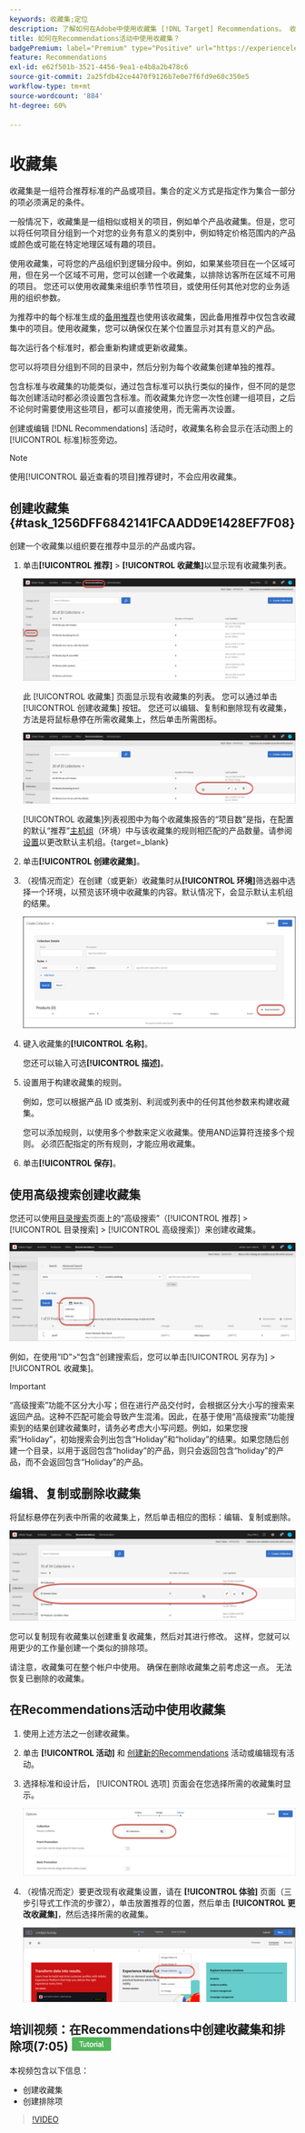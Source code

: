 ```yaml
---
keywords: 收藏集;定位
description: 了解如何在Adobe中使用收藏集 [!DNL Target] Recommendations。 收藏集是一组符合推荐标准的产品或项目。
title: 如何在Recommendations活动中使用收藏集？
badgePremium: label="Premium" type="Positive" url="https://experienceleague.adobe.com/docs/target/using/introduction/intro.html?lang=en#premium newtab=true" tooltip="See what's included in Target Premium."
feature: Recommendations
exl-id: e62f501b-3521-4456-9ea1-e4b8a2b478c6
source-git-commit: 2a25fdb42ce4470f9126b7e0e7f6fd9e60c350e5
workflow-type: tm+mt
source-wordcount: '884'
ht-degree: 60%

---
```


# 收藏集

收藏集是一组符合推荐标准的产品或项目。集合的定义方式是指定作为集合一部分的项必须满足的条件。

一般情况下，收藏集是一组相似或相关的项目，例如单个产品收藏集。但是，您可以将任何项目分组到一个对您的业务有意义的类别中，例如特定价格范围内的产品或颜色或可能在特定地理区域有趣的项目。

使用收藏集，可将您的产品组织到逻辑分段中。例如，如果某些项目在一个区域可用，但在另一个区域不可用，您可以创建一个收藏集，以排除访客所在区域不可用的项目。 您还可以使用收藏集来组织季节性项目，或使用任何其他对您的业务适用的组织参数。

为推荐中的每个标准生成的[备用推荐](/help/main/c-recommendations/c-algorithms/backup-recs.md)也使用该收藏集，因此备用推荐中仅包含收藏集中的项目。使用收藏集，您可以确保仅在某个位置显示对其有意义的产品。

每次运行各个标准时，都会重新构建或更新收藏集。

您可以将项目分组到不同的目录中，然后分别为每个收藏集创建单独的推荐。

包含标准与收藏集的功能类似，通过包含标准可以执行类似的操作，但不同的是您每次创建活动时都必须设置包含标准。而收藏集允许您一次性创建一组项目，之后不论何时需要使用这些项目，都可以直接使用，而无需再次设置。

创建或编辑 [!DNL Recommendations] 活动时，收藏集名称会显示在活动图上的[!UICONTROL 标准]标签旁边。

>[!NOTE]
>
>使用[!UICONTROL 最近查看的项目]推荐键时，不会应用收藏集。

## 创建收藏集 {#task_1256DFF6842141FCAADD9E1428EF7F08}

创建一个收藏集以组织要在推荐中显示的产品或内容。

1. 单击&#x200B;**[!UICONTROL 推荐]** > **[!UICONTROL 收藏集]**&#x200B;以显示现有收藏集列表。

   ![收藏集列表](assets/collections_list.png)

   此 [!UICONTROL 收藏集] 页面显示现有收藏集的列表。 您可以通过单击 [!UICONTROL 创建收藏集] 按钮。 您还可以编辑、复制和删除现有收藏集，方法是将鼠标悬停在所需收藏集上，然后单击所需图标。

   ![悬停图标：编辑、复制和删除](/help/main/c-recommendations/c-products/assets/hover-icons.png)

   [!UICONTROL 收藏集]列表视图中为每个收藏集报告的“项目数”是指，在配置的默认“推荐”[主机组](/help/main/administrating-target/hosts.md)（环境）中与该收藏集的规则相匹配的产品数量。请参阅[设置](https://experienceleague.corp.adobe.com/docs/target-dev/developer/recommendations.html)以更改默认主机组。{target=_blank}

1. 单击&#x200B;**[!UICONTROL 创建收藏集]**。

1. （视情况而定）在创建（或更新）收藏集时从&#x200B;**[!UICONTROL 环境]**&#x200B;筛选器中选择一个环境，以预览该环境中收藏集的内容。默认情况下，会显示默认主机组的结果。

   ![创建收藏集](/help/main/c-recommendations/c-products/assets/CreateCollection.png)

1. 键入收藏集的&#x200B;**[!UICONTROL 名称]**。

   您还可以输入可选&#x200B;**[!UICONTROL 描述]**。

1. 设置用于构建收藏集的规则。

   例如，您可以根据产品 ID 或类别、利润或列表中的任何其他参数来构建收藏集。

   您可以添加规则，以使用多个参数来定义收藏集。使用AND运算符连接多个规则。 必须匹配指定的所有规则，才能应用收藏集。

1. 单击&#x200B;**[!UICONTROL 保存]**。

## 使用高级搜索创建收藏集

您还可以使用[目录搜索](/help/main/c-recommendations/c-products/catalog-search.md#save-as)页面上的“高级搜索”（[!UICONTROL 推荐] > [!UICONTROL 目录搜索] > [!UICONTROL 高级搜索]）来创建收藏集。

![“另存为”对话框](/help/main/c-recommendations/c-products/assets/save-as.png)

例如，在使用“ID”>“包含”创建搜索后，您可以单击[!UICONTROL 另存为] > [!UICONTROL 收藏集]。

>[!IMPORTANT]
>
>“高级搜索”功能不区分大小写；但在进行产品交付时，会根据区分大小写的搜索来返回产品。这种不匹配可能会导致产生混淆。因此，在基于使用“高级搜索”功能搜索到的结果创建收藏集时，请务必考虑大小写问题。例如，如果您搜索“Holiday”，初始搜索会列出包含“Holiday”和“holiday”的结果。如果您随后创建一个目录，以用于返回包含“holiday”的产品，则只会返回包含“holiday”的产品，而不会返回包含“Holiday”的产品。

## 编辑、复制或删除收藏集

将鼠标悬停在列表中所需的收藏集上，然后单击相应的图标：编辑、复制或删除。

![收藏集的悬停图标](/help/main/c-recommendations/c-products/assets/hover-collections.png)

您可以复制现有收藏集以创建重复收藏集，然后对其进行修改。 这样，您就可以用更少的工作量创建一个类似的排除项。

请注意，收藏集可在整个帐户中使用。 确保在删除收藏集之前考虑这一点。 无法恢复已删除的收藏集。

## 在Recommendations活动中使用收藏集

1. 使用上述方法之一创建收藏集。

1. 单击 **[!UICONTROL 活动]** 和 [创建新的Recommendations](/help/main/c-recommendations/t-create-recs-activity/create-recs-activity.md) 活动或编辑现有活动。

1. 选择标准和设计后， [!UICONTROL 选项] 页面会在您选择所需的收藏集时显示。

   ![选择收藏集选项](/help/main/c-recommendations/c-products/assets/choose-collection.png)

1. （视情况而定）要更改现有收藏集设置，请在 **[!UICONTROL 体验]** 页面（三步引导式工作流的步骤2），单击放置推荐的位置，然后单击 **[!UICONTROL 更改收藏集]**，然后选择所需的收藏集。

   ![更改收藏集选项](/help/main/c-recommendations/c-products/assets/change-collection.png)

## 培训视频：在Recommendations中创建收藏集和排除项(7:05) ![教程徽章](/help/main/assets/tutorial.png)

本视频包含以下信息：

* 创建收藏集
* 创建排除项

>[!VIDEO](https://video.tv.adobe.com/v/27689)
